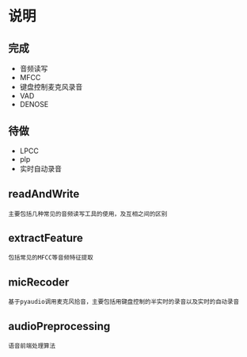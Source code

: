 # 说明

## 完成

- 音频读写
- MFCC
- 键盘控制麦克风录音
- VAD
- DENOSE

## 待做

- LPCC
- plp
- 实时自动录音

## readAndWrite

```
主要包括几种常见的音频读写工具的使用，及互相之间的区别
```

## extractFeature

```
包括常见的MFCC等音频特征提取
```

## micRecoder

```
基于pyaudio调用麦克风拾音，主要包括用键盘控制的半实时的录音以及实时的自动录音
```

## audioPreprocessing

```
语音前端处理算法
```